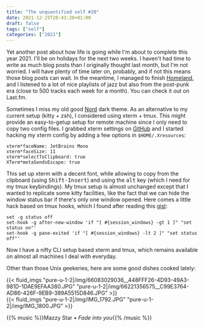 ```yaml
---
title: "The unquantified self #20"
date: 2021-12-25T20:43:20+01:00
draft: false
tags: ["self"]
categories: ["2021"]
---
```


Yet another post about how life is going while I'm about to complete this year 2021. I'll be on holidays for the next two weeks. I haven't had time to write as much blog posts than I originally thought last month, but I'm not worried. I will have plenty of time later on, probably, and if not this means those blog posts can wait. In the meantime, I managed to finish [Homeland](<https://en.wikipedia.org/wiki/Homeland_(TV_series)>), and I listened to a lot of nice playlists of jazz but also from the post-punk era (close to 500 tracks each week for a month). You can check it out on Last.fm.

Sometimes I miss my old good [Nord](https://www.nordtheme.com/) dark theme. As an alternative to my current setup (kitty + zsh), I considered using xterm + tmux. This might provide an easy-to-getup setup for remote machine since I only need to copy two config files. I grabbed xterm settings on [GitHub](https://github.com/arcticicestudio/nord-xresources) and I started hacking my xterm config by adding a few options in `$HOME/.Xresources`:

```
xterm*faceName: JetBrains Mono
xterm*faceSize: 11
xterm*selectToClipboard: true
XTerm*metaSendsEscape: true
```

This set up xterm with a decent font, while allowing to copy from the clipboard (using <kbd>Shift-Insert</kbd>) and using the <kbd>alt</kbd> key (which I need for my tmux keybindings). My tmux setup is almost unchanged except that I wanted to replicate some kitty facilities, like the fact that we can hide the window status bar if there's only one window opened. Here comes a little hack based on tmux hooks, which I found after reading this [gist](https://gist.github.com/bartj3/6d3bd8efd2ceaf02d443):

```
set -g status off
set-hook -g after-new-window 'if "[ #{session_windows} -gt 1 ]" "set status on"'
set-hook -g pane-exited 'if "[ #{session_windows} -lt 2 ]" "set status off"'
```

Now I have a nifty CLI setup based xterm and tmux, which remains available on almost all machines I deal with everyday.

Other than those Unix geekeries, here are some good dishes cooked lately:

{{< fluid_imgs
  "pure-u-1-2|/img/66083029036__448FFF26-4D93-49A3-981D-1DAE9EFAA380.JPG"
  "pure-u-1-2|/img/66221356575__C99E3764-AD86-426F-9EB9-389A5515D846.JPG" >}}
<br>
{{< fluid_imgs
  "pure-u-1-2|/img/IMG_1792.JPG"
  "pure-u-1-2|/img/IMG_1800.JPG" >}}

{{% music %}}Mazzy Star • _Fade into you_{{% /music %}}
